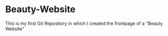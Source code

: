 # Beauty-Website
This is my first Git Repository in which I created the frontpage of a "Beauty Website"

